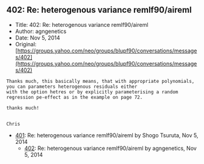 ## 402: Re: heterogenous variance remlf90/aireml

- Title: 402: Re: heterogenous variance remlf90/aireml
- Author: agngenetics
- Date: Nov 5, 2014
- Original: [https://groups.yahoo.com/neo/groups/blupf90/conversations/messages/402](https://groups.yahoo.com/neo/groups/blupf90/conversations/messages/402)

```
Thanks much, this basically means, that with appropriate polynomials, you can parameters heterogenous residuals either
with the option hetres or by explicitly parameterising a random regression pe-effect as in the example on page 72.

thanks much!


Chris
```

- [401](0401.md): Re: heterogenous variance remlf90/aireml by Shogo Tsuruta, Nov 5, 2014
    - [402](0402.md): Re: heterogenous variance remlf90/aireml by agngenetics, Nov 5, 2014
